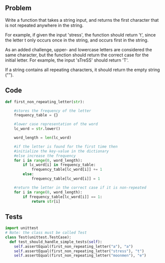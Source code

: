 Problem
---
Write a function that takes a string input, and returns the first character that is not repeated anywhere in the string.

For example, if given the input 'stress', the function should return 't', since the letter t only occurs once in the string, and occurs first in the string.

As an added challenge, upper- and lowercase letters are considered the same character, but the function should return the correct case for the initial letter. For example, the input 'sTreSS' should return 'T'.

If a string contains all repeating characters, it should return the empty string ("").

Code
---
```python
def first_non_repeating_letter(str):

    #stores the frequency of the letter
    frequency_table = {}

    #lower case representation of the word
    lc_word = str.lower()

    word_length = len(lc_word)

    #if the letter is found for the first time then
    #initialize the key-value in the dictionary
    #else increase the frequency
    for i in range(0, word_length):
        if lc_word[i] in frequency_table:
            frequency_table[lc_word[i]] += 1
        else:
            frequency_table[lc_word[i]] = 1

    #return the letter in the correct case if it is non-repeated
    for i in range(0, word_length):
        if frequency_table[lc_word[i]] == 1:
            return str[i]
```

Tests
---
```python
import unittest
# Note: the class must be called Test
class Test(unittest.TestCase):
  def test_should_handle_simple_tests(self):
    self.assertEqual(first_non_repeating_letter("a"), "a")
    self.assertEqual(first_non_repeating_letter("stress"), "t")
    self.assertEqual(first_non_repeating_letter("moonmen"), "e")
```